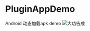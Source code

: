 # PluginAppDemo
Android 动态加载apk demo
![大功告成](https://github.com/xujianhui404/PluginAppDemo/blob/master/demo.gif)